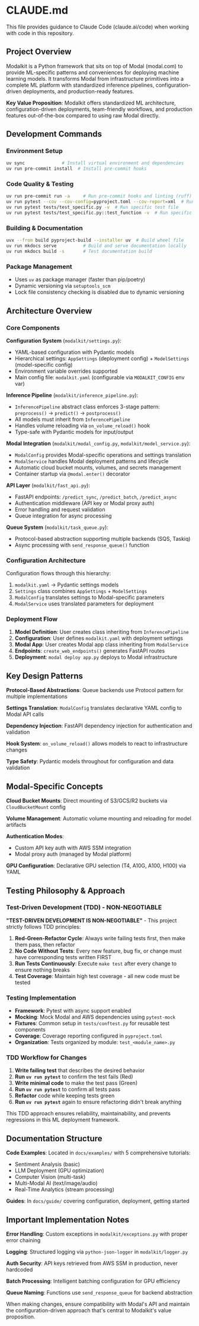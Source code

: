 # CLAUDE.md

This file provides guidance to Claude Code (claude.ai/code) when working with code in this repository.

## Project Overview

Modalkit is a Python framework that sits on top of Modal (modal.com) to provide ML-specific patterns and conveniences for deploying machine learning models. It transforms Modal from infrastructure primitives into a complete ML platform with standardized inference pipelines, configuration-driven deployments, and production-ready features.

**Key Value Proposition**: Modalkit offers standardized ML architecture, configuration-driven deployments, team-friendly workflows, and production features out-of-the-box compared to using raw Modal directly.

## Development Commands

### Environment Setup
```bash
uv sync              # Install virtual environment and dependencies
uv run pre-commit install  # Install pre-commit hooks
```

### Code Quality & Testing
```bash
uv run pre-commit run -a     # Run pre-commit hooks and linting (ruff)
uv run pytest --cov --cov-config=pyproject.toml --cov-report=xml  # Run pytest with coverage
uv run pytest tests/test_specific.py -v  # Run specific test file
uv run pytest tests/test_specific.py::test_function -v  # Run specific test
```

### Building & Documentation
```bash
uvx --from build pyproject-build --installer uv  # Build wheel file
uv run mkdocs serve          # Build and serve documentation locally
uv run mkdocs build -s       # Test documentation build
```

### Package Management
- Uses `uv` as package manager (faster than pip/poetry)
- Dynamic versioning via `setuptools_scm`
- Lock file consistency checking is disabled due to dynamic versioning

## Architecture Overview

### Core Components

**Configuration System** (`modalkit/settings.py`):
- YAML-based configuration with Pydantic models
- Hierarchical settings: `AppSettings` (deployment config) + `ModelSettings` (model-specific config)
- Environment variable overrides supported
- Main config file: `modalkit.yaml` (configurable via `MODALKIT_CONFIG` env var)

**Inference Pipeline** (`modalkit/inference_pipeline.py`):
- `InferencePipeline` abstract class enforces 3-stage pattern: `preprocess()` → `predict()` → `postprocess()`
- All models must inherit from `InferencePipeline`
- Handles volume reloading via `on_volume_reload()` hook
- Type-safe with Pydantic models for input/output

**Modal Integration** (`modalkit/modal_config.py`, `modalkit/model_service.py`):
- `ModalConfig` provides Modal-specific operations and settings translation
- `ModalService` handles Modal deployment patterns and lifecycle
- Automatic cloud bucket mounts, volumes, and secrets management
- Container startup via `@modal.enter()` decorator

**API Layer** (`modalkit/fast_api.py`):
- FastAPI endpoints: `/predict_sync`, `/predict_batch`, `/predict_async`
- Authentication middleware (API key or Modal proxy auth)
- Error handling and request validation
- Queue integration for async processing

**Queue System** (`modalkit/task_queue.py`):
- Protocol-based abstraction supporting multiple backends (SQS, Taskiq)
- Async processing with `send_response_queue()` function

### Configuration Architecture

Configuration flows through this hierarchy:
1. `modalkit.yaml` → Pydantic settings models
2. `Settings` class combines `AppSettings` + `ModelSettings`
3. `ModalConfig` translates settings to Modal-specific parameters
4. `ModalService` uses translated parameters for deployment

### Deployment Flow

1. **Model Definition**: User creates class inheriting from `InferencePipeline`
2. **Configuration**: User defines `modalkit.yaml` with deployment settings
3. **Modal App**: User creates Modal app class inheriting from `ModalService`
4. **Endpoints**: `create_web_endpoints()` generates FastAPI routes
5. **Deployment**: `modal deploy app.py` deploys to Modal infrastructure

## Key Design Patterns

**Protocol-Based Abstractions**: Queue backends use Protocol pattern for multiple implementations

**Settings Translation**: `ModalConfig` translates declarative YAML config to Modal API calls

**Dependency Injection**: FastAPI dependency injection for authentication and validation

**Hook System**: `on_volume_reload()` allows models to react to infrastructure changes

**Type Safety**: Pydantic models throughout for configuration and data validation

## Modal-Specific Concepts

**Cloud Bucket Mounts**: Direct mounting of S3/GCS/R2 buckets via `CloudBucketMount` config

**Volume Management**: Automatic volume mounting and reloading for model artifacts

**Authentication Modes**:
- Custom API key auth with AWS SSM integration
- Modal proxy auth (managed by Modal platform)

**GPU Configuration**: Declarative GPU selection (T4, A10G, A100, H100) via YAML

## Testing Philosophy & Approach

### Test-Driven Development (TDD) - NON-NEGOTIABLE

**"TEST-DRIVEN DEVELOPMENT IS NON-NEGOTIABLE"** - This project strictly follows TDD principles:

1. **Red-Green-Refactor Cycle**: Always write failing tests first, then make them pass, then refactor
2. **No Code Without Tests**: Every new feature, bug fix, or change must have corresponding tests written FIRST
3. **Run Tests Continuously**: Execute `make test` after every change to ensure nothing breaks
4. **Test Coverage**: Maintain high test coverage - all new code must be tested

### Testing Implementation

- **Framework**: Pytest with async support enabled
- **Mocking**: Mock Modal and AWS dependencies using `pytest-mock`
- **Fixtures**: Common setup in `tests/conftest.py` for reusable test components
- **Coverage**: Coverage reporting configured in `pyproject.toml`
- **Organization**: Tests organized by module: `test_<module_name>.py`

### TDD Workflow for Changes

1. **Write failing test** that describes the desired behavior
2. **Run `uv run pytest`** to confirm the test fails (Red)
3. **Write minimal code** to make the test pass (Green)
4. **Run `uv run pytest`** to confirm all tests pass
5. **Refactor** code while keeping tests green
6. **Run `uv run pytest`** again to ensure refactoring didn't break anything

This TDD approach ensures reliability, maintainability, and prevents regressions in this ML deployment framework.

## Documentation Structure

**Code Examples**: Located in `docs/examples/` with 5 comprehensive tutorials:
- Sentiment Analysis (basic)
- LLM Deployment (GPU optimization)
- Computer Vision (multi-task)
- Multi-Modal AI (text/image/audio)
- Real-Time Analytics (stream processing)

**Guides**: In `docs/guide/` covering configuration, deployment, getting started

## Important Implementation Notes

**Error Handling**: Custom exceptions in `modalkit/exceptions.py` with proper error chaining

**Logging**: Structured logging via `python-json-logger` in `modalkit/logger.py`

**Auth Security**: API keys retrieved from AWS SSM in production, never hardcoded

**Batch Processing**: Intelligent batching configuration for GPU efficiency

**Queue Naming**: Functions use `send_response_queue` for backend abstraction

When making changes, ensure compatibility with Modal's API and maintain the configuration-driven approach that's central to Modalkit's value proposition.
